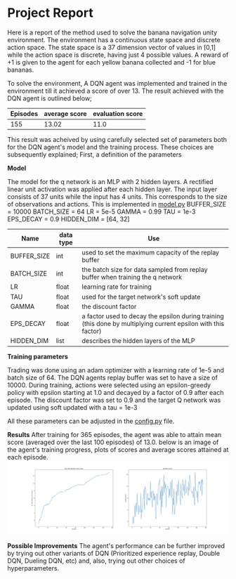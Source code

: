 # Project Report

Here is a report of the method used to solve the banana navigation unity environment. The environment has a continuous state space and discrete action space. The state space is a 37 dimension vector of values in [0,1] while the action space is discrete, having just 4 possible values. A reward of +1 is given to the agent for each yellow banana collected and -1 for blue bananas.

To solve the environment, A DQN agent was implemented and trained in the environment till it achieved a score of over 13. The result achieved with the DQN agent is outlined below;

Episodes | average score | evaluation score
--- | --- | ---
155 | 13.02 | 11.0


This result was acheived by using carefully selected set of parameters both for the DQN agent's model and the training process. These choices are subsequently explained;
First, a definition of the parameters

**Model**

The model for the q network is an MLP with 2 hidden layers. A rectified linear unit activation was applied after each hidden layer. The input layer consists of 37 units while the input has 4 units. This corresponds to the size of observations and actions. This is implemented in [model.py](dqn/model.py)
BUFFER_SIZE = 10000
BATCH_SIZE = 64
LR = 5e-5
GAMMA = 0.99
TAU = 1e-3
EPS_DECAY = 0.9
HIDDEN_DIM = [64, 32]

Name | data type | Use
--- | --- | ---
BUFFER_SIZE | int | used to set the maximum capacity of the replay buffer
BATCH_SIZE | int | the batch size for data sampled from replay buffer when training the q network
LR | float | learning rate for training
TAU | float | used for the target network's soft update
GAMMA | float | the discount factor
EPS_DECAY | float | a factor used to decay the epsilon during training (this done by multiplying current epsilon with this factor)
HIDDEN_DIM | list | describes the hidden layers of the MLP

**Training parameters**

Trading was done using an adam optimizer with a learning rate of 1e-5 and batch size of 64. The DQN agents replay buffer was set to have a size of 10000.
During training, actions were selected using an epsilon-greedy policy with epsilon starting at 1.0 and decayed by a factor of 0.9 after each episode. The discount factor was set to 0.9 and the target Q network was updated using soft updated with a tau = 1e-3

All these parameters can be adjusted in the [config.py](dqn/config.py) file.


**Results**
After training for 365 episodes, the agent was able to attain mean score (averaged over the last 100 episodes) of 13.0.
below is an image of the agent's training progress, plots of scores and average scores attained at each episode.
![plots/score_plot.png](plots/score_plot.png)

**Possible Improvements**
The agent's performance can be further improved by trying out other variants of DQN (Prioritized experience replay, Double DQN, Dueling DQN, etc) and, also, trying out other choices of hyperparameters. 
